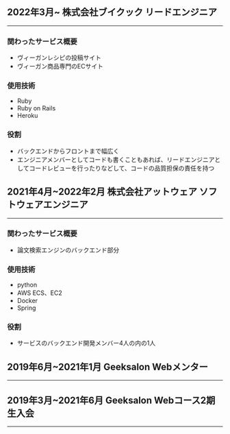 ## 2022年3月~ 株式会社ブイクック リードエンジニア
---
### 関わったサービス概要

- ヴィーガンレシピの投稿サイト
- ヴィーガン商品専門のECサイト

### 使用技術

- Ruby
- Ruby on Rails
- Heroku

### 役割

- バックエンドからフロントまで幅広く
- エンジニアメンバーとしてコードも書くこともあれば、リードエンジニアとしてコードレビューを行ったりなどして、コードの品質担保の責任を持つ

## 2021年4月~2022年2月 株式会社アットウェア ソフトウェアエンジニア
---
### 関わったサービス概要

- 論文検索エンジンのバックエンド部分

### 使用技術

- python
- AWS ECS、EC2
- Docker
- Spring

### 役割

- サービスのバックエンド開発メンバー4人の内の1人


## 2019年6月~2021年1月 Geeksalon Webメンター
---

## 2019年3月~2021年6月 Geeksalon Webコース2期生入会
---
